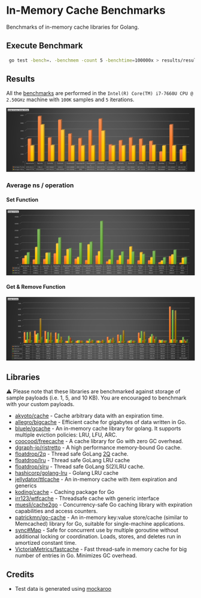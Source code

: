 # In-Memory Cache Benchmarks

Benchmarks of in-memory cache libraries for Golang.

## Execute Benchmark

```bash
 go test -bench=. -benchmem -count 5 -benchtime=100000x > results/results.out
```

## Results

All the [benchmarks](/results.out) are performed in the `Intel(R) Core(TM) i7-7660U CPU @ 2.50GHz` machine with `100K` samples and `5` iterations.

![Average](/in-memory-cache/results/Average_Cache.png)

### Average ns / operation

#### Set Function

![Average_ns_per_operation_set.png](/in-memory-cache/results/Average_ns_per_operation_set.png)

#### Get & Remove Function

![Average_ns_per_operation_get_remove](/in-memory-cache/results/Average_ns_per_operation_get_remove.png)

## Libraries

:warning: Please note that these libraries are benchmarked against storage of sample payloads (i.e. 1, 5, and 10 KB). You are encouraged to benchmark with your custom payloads.

- [akyoto/cache](https://github.com/akyoto/cache) - Cache arbitrary data with an expiration time.
- [allegro/bigcache](https://github.com/allegro/bigcache) - Efficient cache for gigabytes of data written in Go.
- [bluele/gcache](https://github.com/bluele/gcache) - An in-memory cache library for golang. It supports multiple eviction policies: LRU, LFU, ARC.
- [coocood/freecache](https://github.com/coocood/freecache) - A cache library for Go with zero GC overhead.
- [dgraph-io/ristretto](https://github.com/dgraph-io/ristretto) - A high performance memory-bound Go cache.
- [floatdrop/2q](https://github.com/floatdrop/2q) - Thread safe GoLang [2Q](https://www.vldb.org/conf/1994/P439.PDF) cache.
- [floatdrop/lru](https://github.com/floatdrop/lru) - Thread safe GoLang LRU cache
- [floatdrop/slru](https://github.com/floatdrop/slru) - Thread safe GoLang S(2)LRU cache.
- [hashicorp/golang-lru](https://github.com/hashicorp/golang-lru) - Golang LRU cache
- [jellydator/ttlcache](https://github.com/jellydator/ttlcache) - An in-memory cache with item expiration and generics
- [koding/cache](https://github.com/koding/cache) - Caching package for Go
- [irr123/wtfcache](https://github.com/irr123/wtfcache) - Threadsafe cache with generic interface
- [muesli/cache2go](https://github.com/muesli/cache2go) - Concurrency-safe Go caching library with expiration capabilities and access counters.
- [patrickmn/go-cache](https://github.com/patrickmn/go-cache) - An in-memory key:value store/cache (similar to Memcached) library for Go, suitable for single-machine applications.
- [sync#Map](https://pkg.go.dev/sync#Map) - Safe for concurrent use by multiple goroutine without additional locking or coordination. Loads, stores, and deletes run in amortized constant time.
- [VictoriaMetrics/fastcache](https://github.com/VictoriaMetrics/fastcache) - Fast thread-safe in memory cache for big number of entries in Go. Minimizes GC overhead.
  
## Credits

- Test data is generated using [mockaroo](https://www.mockaroo.com/)
